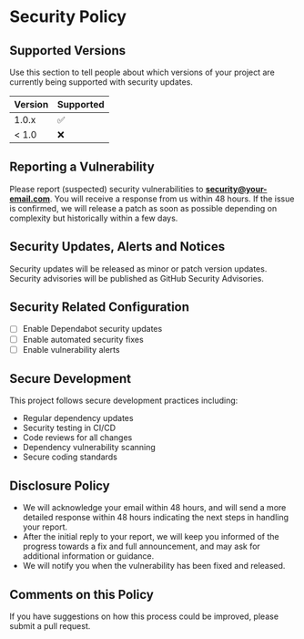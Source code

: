 # Security Policy

## Supported Versions

Use this section to tell people about which versions of your project are
currently being supported with security updates.

| Version | Supported          |
| ------- | ------------------ |
| 1.0.x   | :white_check_mark: |
| < 1.0   | :x:                |

## Reporting a Vulnerability

Please report (suspected) security vulnerabilities to **security@your-email.com**. You will receive a response from us within 48 hours. If the issue is confirmed, we will release a patch as soon as possible depending on complexity but historically within a few days.

## Security Updates, Alerts and Notices

Security updates will be released as minor or patch version updates. Security advisories will be published as GitHub Security Advisories.

## Security Related Configuration

- [ ] Enable Dependabot security updates
- [ ] Enable automated security fixes
- [ ] Enable vulnerability alerts

## Secure Development

This project follows secure development practices including:

- Regular dependency updates
- Security testing in CI/CD
- Code reviews for all changes
- Dependency vulnerability scanning
- Secure coding standards

## Disclosure Policy

- We will acknowledge your email within 48 hours, and will send a more detailed response within 48 hours indicating the next steps in handling your report.
- After the initial reply to your report, we will keep you informed of the progress towards a fix and full announcement, and may ask for additional information or guidance.
- We will notify you when the vulnerability has been fixed and released.

## Comments on this Policy

If you have suggestions on how this process could be improved, please submit a pull request.
